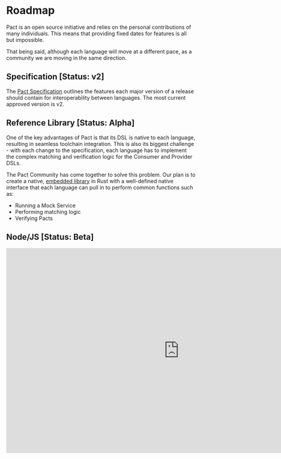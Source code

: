 # Roadmap

Pact is an open source initiative and relies on the personal contributions of many individuals. This means that providing fixed dates for features is all but impossible. 

That being said, although each language will move at a different pace, as a community we are moving in the same direction. 

## Specification [Status: v2]
The [Pact Specification](https://github.com/pact-foundation/pact-specification/) outlines the features each major version of a release should contain for interoperability between languages. The most current approved version is v2. 

## Reference Library [Status: Alpha]
One of the key advantages of Pact is that its DSL is native to each language, resulting in seamless toolchain integration. This is also its biggest challenge - with each change to the specification, each language has to implement the complex matching and verification logic for the Consumer and Provider DSLs.

The Pact Community has come together to solve this problem. Our plan is to create a native, [embedded library](https://github.com/pact-foundation/pact-reference/) in Rust with a well-defined native interface that each language can pull in to perform common functions such as:

* Running a Mock Service
* Performing matching logic
* Verifying Pacts

## Node/JS [Status: Beta]

<p style="text-align: center;">
<iframe src="https://docs.google.com/a/dius.com.au/presentation/d/133JGQamMsvhDT6xQQRY78gdNYPWkqcZG2xYXbWex1XI/embed?start=false&loop=false&delayms=3000" frameborder="0" width="920" height="546" allowfullscreen="true" mozallowfullscreen="true" webkitallowfullscreen="true"></iframe>
</p>